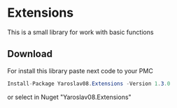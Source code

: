 # Extensions
 This is a small library for work with basic functions
## Download
For install this library paste next code to your PMC
```csharp
Install-Package Yaroslav08.Extensions -Version 1.3.0
```
or select in Nuget "Yaroslav08.Extensions"
